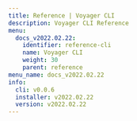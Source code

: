```yaml
---
title: Reference | Voyager CLI
description: Voyager CLI Reference
menu:
  docs_v2022.02.22:
    identifier: reference-cli
    name: Voyager CLI
    weight: 30
    parent: reference
menu_name: docs_v2022.02.22
info:
  cli: v0.0.6
  installer: v2022.02.22
  version: v2022.02.22
---
```


